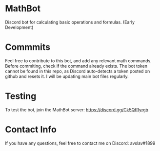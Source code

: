 # MathBot
Discord bot for calculating basic operations and formulas. (Early Development)

# Commmits
Feel free to contribute to this bot, and add any relevant math commands. Before commiting, check if the command already exists. The bot token cannot be found in this repo, as Discord auto-detects a token posted on github and resets it. I will be updating main bot files regularly.

# Testing 
To test the bot, join the MathBot server: https://discord.gg/Ck5QfRyrgb

# Contact Info
If you have any questions, feel free to contact me on Discord: avslav#1899
